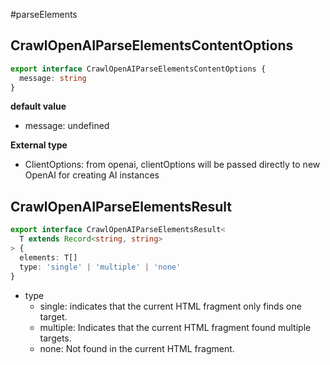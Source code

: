 #parseElements

## CrawlOpenAIParseElementsContentOptions

```ts
export interface CrawlOpenAIParseElementsContentOptions {
  message: string
}
```

**default value**

- message: undefined

**External type**

- ClientOptions: from openai, clientOptions will be passed directly to new OpenAI for creating AI instances

## CrawlOpenAIParseElementsResult

```ts
export interface CrawlOpenAIParseElementsResult<
  T extends Record<string, string>
> {
  elements: T[]
  type: 'single' | 'multiple' | 'none'
}
```

- type
  - single: indicates that the current HTML fragment only finds one target.
  - multiple: Indicates that the current HTML fragment found multiple targets.
  - none: Not found in the current HTML fragment.

